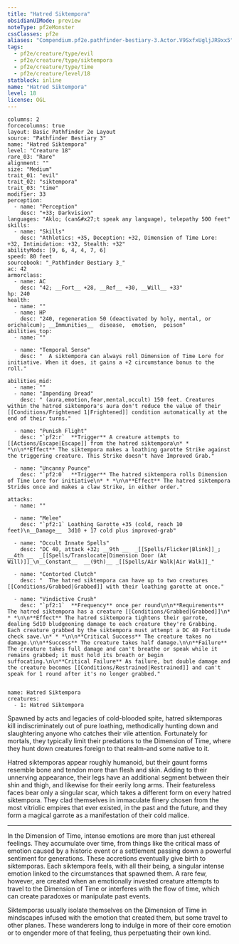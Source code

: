 ```yaml
---
title: "Hatred Siktempora"
obsidianUIMode: preview
noteType: pf2eMonster
cssClasses: pf2e
aliases: "Compendium.pf2e.pathfinder-bestiary-3.Actor.V9SxfxUgljJR9xx5" 
tags:
  - pf2e/creature/type/evil
  - pf2e/creature/type/siktempora
  - pf2e/creature/type/time
  - pf2e/creature/level/18
statblock: inline
name: "Hatred Siktempora"
level: 18
license: OGL
---
```


```statblock
columns: 2
forcecolumns: true
layout: Basic Pathfinder 2e Layout
source: "Pathfinder Bestiary 3"
name: "Hatred Siktempora"
level: "Creature 18"
rare_03: "Rare"
alignment: ""
size: "Medium"
trait_01: "evil"
trait_02: "siktempora"
trait_03: "time"
modifier: 33
perception:
  - name: "Perception"
    desc: "+33; Darkvision"
languages: "Aklo; (can&#x27;t speak any language), telepathy 500 feet"
skills:
  - name: "Skills"
    desc: "Athletics: +35, Deception: +32, Dimension of Time Lore: +32, Intimidation: +32, Stealth: +32"
abilityMods: [9, 6, 4, 4, 7, 6]
speed: 80 feet
sourcebook: "_Pathfinder Bestiary 3_"
ac: 42
armorclass:
  - name: AC
    desc: "42; __Fort__ +28, __Ref__ +30, __Will__ +33"
hp: 240
health:
  - name: ""
  - name: HP
    desc: "240, regeneration 50 (deactivated by holy, mental, or orichalcum); __Immunities__  disease,  emotion,  poison"
abilities_top:
  - name: ""

  - name: "Temporal Sense"
    desc: "  A siktempora can always roll Dimension of Time Lore for initiative. When it does, it gains a +2 circumstance bonus to the roll."

abilities_mid:
  - name: ""
  - name: "Impending Dread"
    desc: " (aura,emotion,fear,mental,occult) 150 feet. Creatures within the hatred siktempora's aura don't reduce the value of their [[Conditions/Frightened 1|Frightened]] condition automatically at the end of their turns."

  - name: "Punish Flight"
    desc: "`pf2:r`  **Trigger** A creature attempts to [[Actions/Escape|Escape]] from the hatred siktempora\n* * *\n\n**Effect** The siktempora makes a loathing garotte Strike against the triggering creature. This Strike doesn't have Improved Grab."

  - name: "Uncanny Pounce"
    desc: "`pf2:0`  **Trigger** The hatred siktempora rolls Dimension of Time Lore for initiative\n* * *\n\n**Effect** The hatred siktempora Strides once and makes a claw Strike, in either order."

attacks:
  - name: ""

  - name: "Melee"
    desc: "`pf2:1` Loathing Garotte +35 (cold, reach 10 feet)\n__Damage__  3d10 + 17 cold plus improved-grab"

  - name: "Occult Innate Spells"
    desc: "DC 40, attack +32; __9th __  _[[Spells/Flicker|Blink]]_; __4th __  _[[Spells/Translocate|Dimension Door (At Will)]]_\n__Constant__  __(9th)__ _[[Spells/Air Walk|Air Walk]]_"

  - name: "Contorted Clutch"
    desc: "  The hatred siktempora can have up to two creatures [[Conditions/Grabbed|Grabbed]] with their loathing garotte at once."

  - name: "Vindictive Crush"
    desc: "`pf2:1`  **Frequency** once per round\n\n**Requirements** The hatred siktempora has a creature [[Conditions/Grabbed|Grabbed]]\n* * *\n\n**Effect** The hatred siktempora tightens their garrote, dealing 5d10 bludgeoning damage to each creature they're Grabbing. Each creature grabbed by the siktempora must attempt a DC 40 Fortitude check save.\n* * *\n\n**Critical Success** The creature takes no damage.\n\n**Success** The creature takes half damage.\n\n**Failure** The creature takes full damage and can't breathe or speak while it remains grabbed; it must hold its breath or begin suffocating.\n\n**Critical Failure** As failure, but double damage and the creature becomes [[Conditions/Restrained|Restrained]] and can't speak for 1 round after it's no longer grabbed."
 
```

```encounter-table
name: Hatred Siktempora
creatures:
  - 1: Hatred Siktempora
```



Spawned by acts and legacies of cold-blooded spite, hatred siktemporas kill indiscriminately out of pure loathing, methodically hunting down and slaughtering anyone who catches their vile attention. Fortunately for mortals, they typically limit their predations to the Dimension of Time, where they hunt down creatures foreign to that realm-and some native to it.

Hatred siktemporas appear roughly humanoid, but their gaunt forms resemble bone and tendon more than flesh and skin. Adding to their unnerving appearance, their legs have an additional segment between their shin and thigh, and likewise for their eerily long arms. Their featureless faces bear only a singular scar, which takes a different form on every hatred siktempora. They clad themselves in immaculate finery chosen from the most vitriolic empires that ever existed, in the past and the future, and they form a magical garrote as a manifestation of their cold malice.

* * *

In the Dimension of Time, intense emotions are more than just ethereal feelings. They accumulate over time, from things like the critical mass of emotion caused by a historic event or a settlement passing down a powerful sentiment for generations. These accretions eventually give birth to siktemporas. Each siktempora feels, with all their being, a singular intense emotion linked to the circumstances that spawned them. A rare few, however, are created when an emotionally invested creature attempts to travel to the Dimension of Time or interferes with the flow of time, which can create paradoxes or manipulate past events.

Siktemporas usually isolate themselves on the Dimension of Time in mindscapes infused with the emotion that created them, but some travel to other planes. These wanderers long to indulge in more of their core emotion or to engender more of that feeling, thus perpetuating their own kind.
